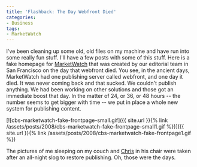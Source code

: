 ```yaml
---
title: 'Flashback: The Day Webfront Died'
categories:
- Business
tags:
- MarketWatch
---
```


I've been cleaning up some old, old files on my machine and have run into some really fun stuff. I'll have a few posts with some of this stuff.
Here is a fake homepage for [MarketWatch](http://www.marketwatch.com/) that was created by our editorial team in San Francisco on the day that webfront died. You see, in the ancient days, MarketWatch had one publishing server called webfront, and one day it died. It was never coming back and that sucked. We couldn't publish anything. We had been working on other solutions and those got an immediate boost that day. In the matter of 24, or 36, or 48 hours -- the number seems to get bigger with time -- we put in place a whole new system for publishing content.

[![cbs-marketwatch-fake-frontpage-small.gif]({{ site.url }}{% link /assets/posts/2008/cbs-marketwatch-fake-frontpage-small1.gif %})]({{ site.url }}{% link /assets/posts/2008/cbs-marketwatch-fake-frontpage1.gif %})

The pictures of me sleeping on my couch and [Chris](http://www.tersteeg.org/) in his chair were taken after an all-night slog to restore publishing. Oh, those were the days.
